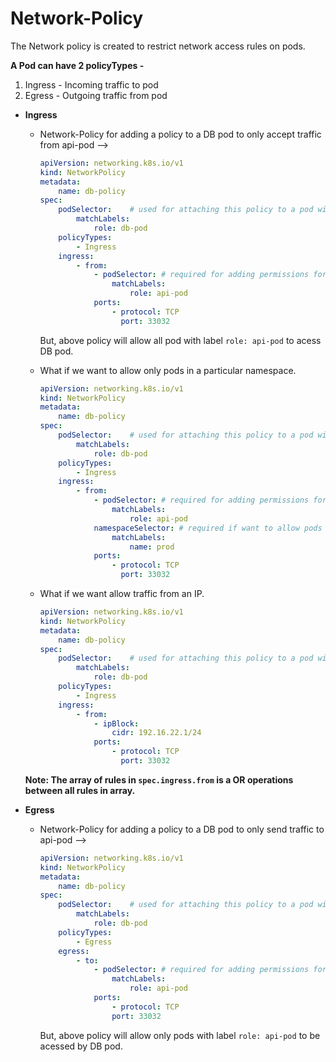 # Network-Policy

The Network policy is created to restrict network access rules on pods.

**A Pod can have 2 policyTypes -** 
1. Ingress - Incoming traffic to pod 
2. Egress - Outgoing traffic from pod

- **Ingress**
    - Network-Policy for adding a policy to a DB pod to only accept traffic from api-pod -->

        ```YAML
        apiVersion: networking.k8s.io/v1
        kind: NetworkPolicy
        metadata:
            name: db-policy
        spec:
            podSelector:    # used for attaching this policy to a pod with given role.
                matchLabels:
                    role: db-pod
            policyTypes:
                - Ingress
            ingress:
                - from:
                    - podSelector: # required for adding permissions for a pod with given label to access our pod.
                        matchLabels:
                            role: api-pod
                    ports:
                        - protocol: TCP
                          port: 33032 
        ```

        But, above policy will allow all pod with label `role: api-pod` to acess DB pod.

    - What if we want to allow only pods in a particular namespace.

        ```YAML
        apiVersion: networking.k8s.io/v1
        kind: NetworkPolicy
        metadata:
            name: db-policy
        spec:
            podSelector:    # used for attaching this policy to a pod with given role.
                matchLabels:
                    role: db-pod
            policyTypes:
                - Ingress
            ingress:
                - from:
                    - podSelector: # required for adding permissions for a pod with given label to access our pod.
                        matchLabels:
                            role: api-pod
                    namespaceSelector: # required if want to allow pods in `prod` namespace. [The namespace should have a label `name: prod`]
                        matchLabels:
                            name: prod 
                    ports:
                        - protocol: TCP
                          port: 33032 
        ```

    - What if we want allow traffic from an IP.

        ```YAML
        apiVersion: networking.k8s.io/v1
        kind: NetworkPolicy
        metadata:
            name: db-policy
        spec:
            podSelector:    # used for attaching this policy to a pod with given role.
                matchLabels:
                    role: db-pod
            policyTypes:
                - Ingress
            ingress:
                - from:
                    - ipBlock:
                        cidr: 192.16.22.1/24 
                    ports:
                        - protocol: TCP
                          port: 33032 
        ```

    **Note: The array of rules in `spec.ingress.from` is a OR operations between all rules in array.**

- **Egress**

    - Network-Policy for adding a policy to a DB pod to only send traffic to api-pod -->

        ```YAML
        apiVersion: networking.k8s.io/v1
        kind: NetworkPolicy
        metadata:
            name: db-policy
        spec:
            podSelector:    # used for attaching this policy to a pod with given role.
                matchLabels:
                    role: db-pod
            policyTypes:
                - Egress
            egress:
                - to:
                    - podSelector: # required for adding permissions for a pod with given label to access a pod.
                        matchLabels:
                            role: api-pod
                    ports:
                        - protocol: TCP
                        port: 33032 
        ```

        But, above policy will allow only pods with label `role: api-pod` to be acessed by DB pod.


